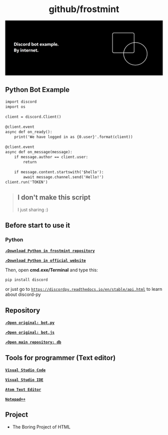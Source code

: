 <h1 align="center">github/frostmint</h1>



![Frostmint](/classid-img_banner.png)
## Python Bot Example
```
import discord
import os

client = discord.Client()

@client.event
async def on_ready():
    print('We have logged in as {0.user}'.format(client))

@client.event
async def on_message(message):
    if message.author == client.user:
        return

    if message.content.startswith('$hello'):
        await message.channel.send('Hello!')
client.run('TOKEN')
```
> I don't make this script
> -------------------------------
> I just sharing :)


## Before start to use it
### Python
[**```↗️Download Python in frostmint repository```**](https://github.com/frostmint/dl)
 
[**```↗️Download Python in official website```**](https://python.org)
 
Then, open **cmd.exe/Terminal** and type this:
```
pip install discord
```
or just go to [```https://discordpy.readthedocs.io/en/stable/api.html```](https://discordpy.readthedocs.io/en/stable/api.html) to learn about discord-py
## Repository
[**```↗️Open original: bot.py```**](https://github.com/frostmint/db/blob/main/bot.py)
 
[**```↗️Open original: bot.js```**](https://github.com/frostmint/db/blob/main/bot.js)
 
[**```↗️Open main repository: db```**](https://github.com/frostmint/db)

## Tools for programmer (Text editor)
[**```Visual Studio Code```**](https://code.visualstudio.com)
 
[**```Visual Studio IDE```**](https://visualstudio.com)
 
[**```Atom Text Editor```**](https://atom.io)
 
[**```Notepad++```**](https://notepad-plus-plus.org)

## Project
- The Boring Project of HTML
